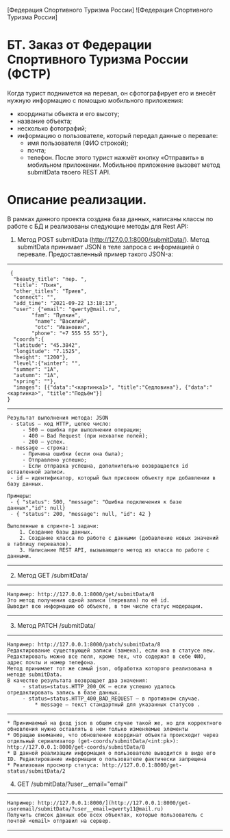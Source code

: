 [Федерация Спортивного Туризма России]
![Федерация Спортивного Туризма России]
# БТ. Заказ от Федерации Спортивного Туризма России (ФСТР)
Когда турист поднимется на перевал, он сфотографирует его и внесёт нужную информацию с помощью мобильного приложения:
 - координаты объекта и его высоту;
 - название объекта;
 - несколько фотографий;
 - информацию о пользователе, который передал данные о перевале:
     - имя пользователя (ФИО строкой);
     - почта;
     - телефон.
После этого турист нажмёт кнопку «Отправить» в мобильном приложении. Мобильное приложение вызовет метод submitData твоего REST API.


# Описание реализации.
В рамках данного проекта создана база данных, написаны классы по работе с БД и реализованы следующие методы для Rest API:
1. Метод POST submitData (http://127.0.0.1:8000/submitData/).
    Метод submitData принимает JSON в теле запроса с информацией о перевале. Предоставленный пример такого JSON-а:
---
     {
      "beauty_title": "пер. ",
      "title": "Пхия",
      "other_titles": "Триев",
      "connect": "",
      "add_time": "2021-09-22 13:18:13",
      "user": {"email": "qwerty@mail.ru",
            "fam": "Пупкин",
    		 "name": "Василий",
		     "otc": "Иванович",
            "phone": "+7 555 55 55"},
      "coords":{
      "latitude": "45.3842",
      "longitude": "7.1525",
      "height": "1200"},
      "level":{"winter": "",
      "summer": "1А",
      "autumn": "1А",
      "spring": ""},
      "images": [{"data":"<картинка1>", "title":"Седловина"}, {"data":"<картинка>", "title":"Подъём"}]
    }
---
    Результат выполнения метода: JSON
     - status — код HTTP, целое число:
         - 500 — ошибка при выполнении операции;
         - 400 — Bad Request (при нехватке полей);
         - 200 — успех.
     - message — строка:
         - Причина ошибки (если она была);
         - Отправлено успешно;
         - Если отправка успешна, дополнительно возвращается id вставленной записи.
     - id — идентификатор, который был присвоен объекту при добавлении в базу данных.

    Примеры:
     - { "status": 500, "message": "Ошибка подключения к базе данных","id": null}
     - { "status": 200, "message": null, "id": 42 }

    Выполенные в спринте-1 задачи:
        1. Создание базы данных.
        2. Создание класса по работе с данными (добавление новых значений в таблицу перевалов).
        3. Написание REST API, вызывающего метод из класса по работе с данными.
---

2. Метод GET /submitData/<id>
---
    Например: http://127.0.0.1:8000/get/submitData/8
    Это метод получения одной записи (перевала) по её id.
    Выводит всю информацию об объекте, в том числе статус модерации.
---

3. Метод PATCH /submitData/<id>
---
    Например: http://127.0.0.1:8000/patch/submitData/8
    Редактирование существующей записи (замена), если она в статусе new.
    Редактировать можно все поля, кроме тех, что содержат в себе ФИО, адрес почты и номер телефона.
    Метод принимает тот же самый json, обработка которого реализована в методе submitData.
    В качестве результата возвращает два значения:
         - status=status.HTTP_200_OK — если успешно удалось отредактировать запись в базе данных.
         - status=status.HTTP_400_BAD_REQUEST — в противном случае.
             * message — текст стандартный для указанных статусов .
--- 
    * Принимаемый на фход json в общем случае такой же, но для корректного обновления нужно оставлять в нем только изменяемые элементы
    * Обращаю внимание, что обновление координат объекта происходит через отдельный сериализатор (get-coords/submitData/<int:pk>): http://127.0.0.1:8000/get-coords/submitData/8
    * В данной реализации информация о пользователе выводится в виде его ID. Редактирование информации о пользователе фактически запрещена
    * Реализован просмотр статуса: http://127.0.0.1:8000/get-status/submitData/2

4. GET /submitData/?user__email="email"
---
    Например: http://127.0.0.1:8000/](http://127.0.0.1:8000/get-useremail/submitData/?user__email=qwerty11@mail.ru)
    Получить список данных обо всех объектах, которые пользователь с почтой <email> отправил на сервер.
---
